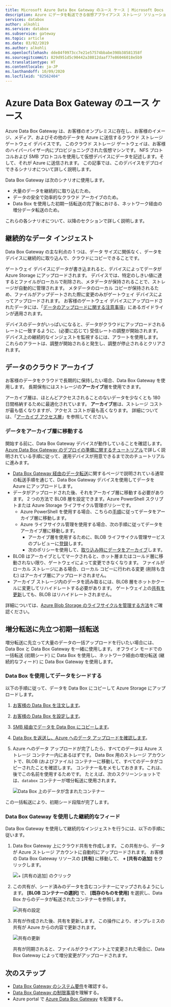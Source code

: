 ```yaml
---
title: Microsoft Azure Data Box Gateway のユース ケース | Microsoft Docs
description: Azure にデータを転送できる仮想アプライアンス ストレージ ソリューションである、Azure Data Box Gateway のユース ケースについて説明します。
services: databox
author: alkohli
ms.service: databox
ms.subservice: gateway
ms.topic: article
ms.date: 03/02/2019
ms.author: alkohli
ms.openlocfilehash: dde84f0973cc7e21e57574bbabe398b38581358f
ms.sourcegitcommit: 829d951d5c90442a38012daaf77e86046018e5b9
ms.translationtype: HT
ms.contentlocale: ja-JP
ms.lasthandoff: 10/09/2020
ms.locfileid: "82562404"
---
```

# <a name="use-cases-for-azure-data-box-gateway"></a>Azure Data Box Gateway のユース ケース

Azure Data Box Gateway は、お客様のオンプレミスに存在し、お客様のイメージ、メディア、およびその他のデータを Azure に送信するクラウド ストレージ ゲートウェイ デバイスです。 このクラウド ストレージ ゲートウェイは、お客様のハイパーバイザー内にプロビジョニングされた仮想マシンです。 NFS プロトコルおよび SMB プロトコルを使用して仮想デバイスにデータを記述します。そして、それが Azure に送信されます。 この記事では、このデバイスをデプロイできるシナリオについて詳しく説明します。

Data Box Gateway は次のシナリオに使用します。

- 大量のデータを継続的に取り込むため。
- データの安全で効率的なクラウド アーカイブのため。
- Data Box を使用した初期一括転送の完了後における、ネットワーク経由の増分データ転送のため。

これらの各シナリオについて、以降のセクションで詳しく説明します。


## <a name="continuous-data-ingestion"></a>継続的なデータ インジェスト

Data Box Gateway の主な利点の 1 つは、データ サイズに関係なく、データをデバイスに継続的に取り込んで、クラウドにコピーできることです。

ゲートウェイ デバイスにデータが書き込まれると、デバイスによってデータが Azure Storage にアップロードされます。 デバイスでは、特定のしきい値に達するとファイルがローカルで削除され、メタデータが保持されることで、ストレージが自動的に管理されます。 メタデータのローカル コピーが保持されるため、ファイルがアップデートされた際に変更のみがゲートウェイ デバイスによってアップロードされます。 お客様のゲートウェイ デバイスにアップロードされたデータには、「[データのアップロードに関する注意事項](data-box-gateway-limits.md#data-upload-caveats)」にあるガイドラインが適用されます。

デバイスのデータがいっぱいになると、データがクラウドにアップロードされるレートに一致するように、(必要に応じて) 受信レートの調整が開始されます。 デバイス上の継続的なインジェストを監視するには、アラートを使用します。 これらのアラートは、調整が開始されると発生し、調整が停止されるとクリアされます。

## <a name="cloud-archival-of-data"></a>データのクラウド アーカイブ

お客様のデータをクラウドで長期的に保持したい場合、Data Box Gateway を使用します。 長期保有にはストレージの**アーカイブ**層を使用できます。

アーカイブ層は、ほとんどアクセスされることのないデータを少なくとも 180 日間格納するために最適化されています。 **アーカイブ**層は、ストレージ コストが最も低くなりますが、アクセス コストが最も高くなります。 詳細については、「[アーカイブ アクセス層](/azure/storage/blobs/storage-blob-storage-tiers#archive-access-tier)」を参照してください。

### <a name="move-data-to-archive-tier"></a>データをアーカイブ層に移動する

開始する前に、Data Box Gateway デバイスが動作していることを確認します。 [Azure Data Box Gateway のデプロイの準備に関するチュートリアル](data-box-gateway-deploy-prep.md)で詳しく説明されている手順に従って、運用デバイスが用意できるまで次のチュートリアルに進みます。

- [Data Box Gateway 経由のデータ転送](data-box-gateway-deploy-add-shares.md)に関するページで説明されている通常の転送手順を通じて、Data Box Gateway デバイスを使用してデータを Azure にアップロードします。
- データがアップロードされた後、それをアーカイブ層に移動する必要があります。 2 つの方法で BLOB 層を設定できます。Azure PowerShell スクリプトまたは Azure Storage ライフサイクル管理ポリシーです。  
    - Azure PowerShell を使用する場合、こちらの[手順](/azure/databox/data-box-how-to-set-data-tier#use-azure-powershell-to-set-the-blob-tier)に従ってデータをアーカイブ層に移動します。
    - Azure ライフサイクル管理を使用する場合、次の手順に従ってデータをアーカイブ層に移動します。
        - アーカイブ層を使用するために、BLOB ライフサイクル管理サービスのプレビューに[登録](/azure/storage/common/storage-lifecycle-management-concepts)します。
        - 次のポリシーを使用して、[取り込み時にデータをアーカイブ](/azure/storage/blobs/storage-lifecycle-management-concepts#archive-data-after-ingest)します。
- BLOB はアーカイブとしてマークされると、ホット層またはコールド層に移動されない限り、ゲートウェイによって変更できなくなります。 ファイルがローカル ストレージにある場合、ローカル コピーに行われる変更 (削除も含む) はアーカイブ層にアップロードされません。
- アーカイブ ストレージ内のデータを読み取るには、BLOB 層をホットかクールに変更してリハイドレートする必要があります。 ゲートウェイ上の[共有を更新](data-box-gateway-manage-shares.md#refresh-shares)しても、BLOB はリハイドレートされません。

詳細については、[Azure Blob Storage のライフサイクルを管理する方法](/azure/storage/common/storage-lifecycle-management-concepts)をご確認ください。

## <a name="initial-bulk-transfer-followed-by-incremental-transfer"></a>増分転送に先立つ初期一括転送

増分転送に先立って大量のデータの一括アップロードを行いたい場合には、Data Box と Data Box Gateway を一緒に使用します。 オフライン モードでの一括転送 (初期シード) に Data Box を使用し、ネットワーク経由の増分転送 (継続的なフィード) に Data Box Gateway を使用します。

### <a name="seed-the-data-with-data-box"></a>Data Box を使用してデータをシードする

以下の手順に従って、データを Data Box にコピーして Azure Storage にアップロードします。

1. [お客様の Data Box を注文します](/azure/databox/data-box-deploy-ordered)。
2. [お客様の Data Box を設定します](/azure/databox/data-box-deploy-set-up)。
3. [SMB 経由でデータを Data Box にコピーします](/azure/databox/data-box-deploy-copy-data)。
4. [Data Box を返送し、Azure へのデータ アップロードを確認します](/azure/databox/data-box-deploy-picked-up)。
5. Azure へのデータ アップロードが完了したら、すべてのデータは Azure ストレージ コンテナー内にあるはずです。 Data Box 用のストレージ アカウントで、BLOB (およびファイル) コンテナーに移動して、すべてのデータがコピーされたことを確認します。 コンテナー名をメモしておきます。これは、後でこの名前を使用するためです。 たとえば、次のスクリーンショットでは、`databox` コンテナーが増分転送に使用されます。

    ![Data Box 上のデータが含まれたコンテナー](media/data-box-gateway-use-cases/data-container1.png)

この一括転送により、初期シード段階が完了します。

### <a name="ongoing-feed-with-data-box-gateway"></a>Data Box Gateway を使用した継続的なフィード

Data Box Gateway を使用して継続的なインジェストを行うには、以下の手順に従います。 

1. Data Box Gateway 上にクラウド共有を作成します。 この共有から、データが Azure ストレージ アカウントに自動的にアップロードされます。 お客様の Data Box Gateway リソースの **[共有]** に移動して、 **+ [共有の追加]** をクリックします。

    ![\+ [共有の追加] のクリック](media/data-box-gateway-use-cases/add-share1.png)

2. この共有が、シード済みのデータを含むコンテナーにマップされるようにします。 **[BLOB コンテナーの選択]** で、 **[既存のものを使用]** を選択し、Data Box からのデータが転送されたコンテナーを参照します。

    ![共有の設定](media/data-box-gateway-use-cases/share-settings-select-existing-container1.png)

3. 共有が作成された後、共有を更新します。 この操作により、オンプレミスの共有が Azure からの内容で更新されます。

    ![共有の更新](media/data-box-gateway-use-cases/refresh-share1.png)

    共有が同期されると、ファイルがクライアント上で変更された場合に、Data Box Gateway によって増分変更がアップロードされます。

## <a name="next-steps"></a>次のステップ

- [Data Box Gateway のシステム要件](data-box-gateway-system-requirements.md)を確認する。
- [Data Box Gateway の制限事項](data-box-gateway-limits.md)を理解する。
- Azure portal で [Azure Data Box Gateway](data-box-gateway-deploy-prep.md) を配置する。